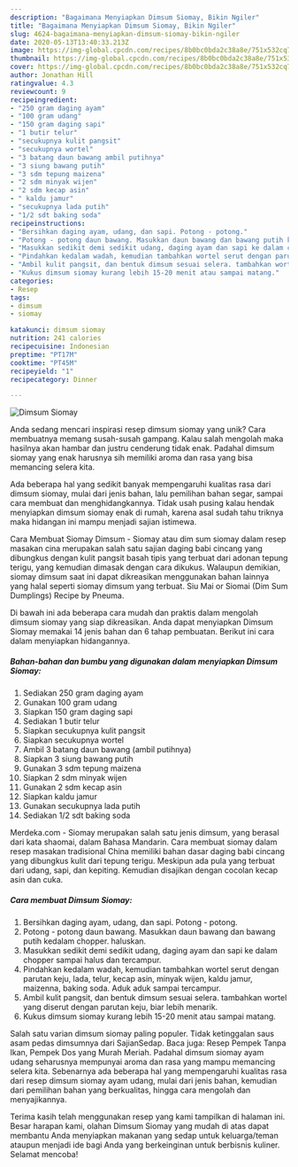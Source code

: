 ```yaml
---
description: "Bagaimana Menyiapkan Dimsum Siomay, Bikin Ngiler"
title: "Bagaimana Menyiapkan Dimsum Siomay, Bikin Ngiler"
slug: 4624-bagaimana-menyiapkan-dimsum-siomay-bikin-ngiler
date: 2020-05-13T13:40:33.213Z
image: https://img-global.cpcdn.com/recipes/8b0bc0bda2c38a8e/751x532cq70/dimsum-siomay-foto-resep-utama.jpg
thumbnail: https://img-global.cpcdn.com/recipes/8b0bc0bda2c38a8e/751x532cq70/dimsum-siomay-foto-resep-utama.jpg
cover: https://img-global.cpcdn.com/recipes/8b0bc0bda2c38a8e/751x532cq70/dimsum-siomay-foto-resep-utama.jpg
author: Jonathan Hill
ratingvalue: 4.3
reviewcount: 9
recipeingredient:
- "250 gram daging ayam"
- "100 gram udang"
- "150 gram daging sapi"
- "1 butir telur"
- "secukupnya kulit pangsit"
- "secukupnya wortel"
- "3 batang daun bawang ambil putihnya"
- "3 siung bawang putih"
- "3 sdm tepung maizena"
- "2 sdm minyak wijen"
- "2 sdm kecap asin"
- " kaldu jamur"
- "secukupnya lada putih"
- "1/2 sdt baking soda"
recipeinstructions:
- "Bersihkan daging ayam, udang, dan sapi. Potong - potong."
- "Potong - potong daun bawang. Masukkan daun bawang dan bawang putih kedalam chopper. haluskan."
- "Masukkan sedikit demi sedikit udang, daging ayam dan sapi ke dalam chopper sampai halus dan tercampur."
- "Pindahkan kedalam wadah, kemudian tambahkan wortel serut dengan parutan keju, lada, telur, kecap asin, minyak wijen, kaldu jamur, maizenna, baking soda. Aduk aduk sampai tercampur."
- "Ambil kulit pangsit, dan bentuk dimsum sesuai selera. tambahkan wortel yang diserut dengan parutan keju, biar lebih menarik."
- "Kukus dimsum siomay kurang lebih 15-20 menit atau sampai matang."
categories:
- Resep
tags:
- dimsum
- siomay

katakunci: dimsum siomay 
nutrition: 241 calories
recipecuisine: Indonesian
preptime: "PT17M"
cooktime: "PT45M"
recipeyield: "1"
recipecategory: Dinner

---
```



![Dimsum Siomay](https://img-global.cpcdn.com/recipes/8b0bc0bda2c38a8e/751x532cq70/dimsum-siomay-foto-resep-utama.jpg)

Anda sedang mencari inspirasi resep dimsum siomay yang unik? Cara membuatnya memang susah-susah gampang. Kalau salah mengolah maka hasilnya akan hambar dan justru cenderung tidak enak. Padahal dimsum siomay yang enak harusnya sih memiliki aroma dan rasa yang bisa memancing selera kita.

Ada beberapa hal yang sedikit banyak mempengaruhi kualitas rasa dari dimsum siomay, mulai dari jenis bahan, lalu pemilihan bahan segar, sampai cara membuat dan menghidangkannya. Tidak usah pusing kalau hendak menyiapkan dimsum siomay enak di rumah, karena asal sudah tahu triknya maka hidangan ini mampu menjadi sajian istimewa.

Cara Membuat Siomay Dimsum - Siomay atau dim sum siomay dalam resep masakan cina merupakan salah satu sajian daging babi cincang yang dibungkus dengan kulit pangsit basah tipis yang terbuat dari adonan tepung terigu, yang kemudian dimasak dengan cara dikukus. Walaupun demikian, siomay dimsum saat ini dapat dikreasikan menggunakan bahan lainnya yang halal seperti siomay dimsum yang terbuat. Siu Mai or Siomai (Dim Sum Dumplings) Recipe by Pneuma.


Di bawah ini ada beberapa cara mudah dan praktis dalam mengolah dimsum siomay yang siap dikreasikan. Anda dapat menyiapkan Dimsum Siomay memakai 14 jenis bahan dan 6 tahap pembuatan. Berikut ini cara dalam menyiapkan hidangannya.

<!--inarticleads1-->

##### Bahan-bahan dan bumbu yang digunakan dalam menyiapkan Dimsum Siomay:

1. Sediakan 250 gram daging ayam
1. Gunakan 100 gram udang
1. Siapkan 150 gram daging sapi
1. Sediakan 1 butir telur
1. Siapkan secukupnya kulit pangsit
1. Siapkan secukupnya wortel
1. Ambil 3 batang daun bawang (ambil putihnya)
1. Siapkan 3 siung bawang putih
1. Gunakan 3 sdm tepung maizena
1. Siapkan 2 sdm minyak wijen
1. Gunakan 2 sdm kecap asin
1. Siapkan  kaldu jamur
1. Gunakan secukupnya lada putih
1. Sediakan 1/2 sdt baking soda


Merdeka.com - Siomay merupakan salah satu jenis dimsum, yang berasal dari kata shaomai, dalam Bahasa Mandarin. Cara membuat siomay dalam resep masakan tradisional China memiliki bahan dasar daging babi cincang yang dibungkus kulit dari tepung terigu. Meskipun ada pula yang terbuat dari udang, sapi, dan kepiting. Kemudian disajikan dengan cocolan kecap asin dan cuka. 

<!--inarticleads2-->

##### Cara membuat Dimsum Siomay:

1. Bersihkan daging ayam, udang, dan sapi. Potong - potong.
1. Potong - potong daun bawang. Masukkan daun bawang dan bawang putih kedalam chopper. haluskan.
1. Masukkan sedikit demi sedikit udang, daging ayam dan sapi ke dalam chopper sampai halus dan tercampur.
1. Pindahkan kedalam wadah, kemudian tambahkan wortel serut dengan parutan keju, lada, telur, kecap asin, minyak wijen, kaldu jamur, maizenna, baking soda. Aduk aduk sampai tercampur.
1. Ambil kulit pangsit, dan bentuk dimsum sesuai selera. tambahkan wortel yang diserut dengan parutan keju, biar lebih menarik.
1. Kukus dimsum siomay kurang lebih 15-20 menit atau sampai matang.


Salah satu varian dimsum siomay paling populer. Tidak ketinggalan saus asam pedas dimsumnya dari SajianSedap. Baca juga: Resep Pempek Tanpa Ikan, Pempek Dos yang Murah Meriah. Padahal dimsum siomay ayam udang seharusnya mempunyai aroma dan rasa yang mampu memancing selera kita. Sebenarnya ada beberapa hal yang mempengaruhi kualitas rasa dari resep dimsum siomay ayam udang, mulai dari jenis bahan, kemudian dari pemilihan bahan yang berkualitas, hingga cara mengolah dan menyajikannya. 

Terima kasih telah menggunakan resep yang kami tampilkan di halaman ini. Besar harapan kami, olahan Dimsum Siomay yang mudah di atas dapat membantu Anda menyiapkan makanan yang sedap untuk keluarga/teman ataupun menjadi ide bagi Anda yang berkeinginan untuk berbisnis kuliner. Selamat mencoba!
